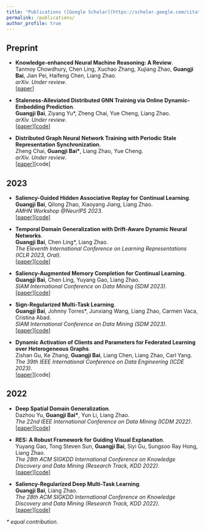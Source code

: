 ```yaml
---
title: "Publications ([Google Scholar](https://scholar.google.com/citations?user=qtqjDKcAAAAJ&hl=en))"
permalink: /publications/
author_profile: true
---
```


## Preprint
* <b>Knowledge-enhanced Neural Machine Reasoning: A Review</b>.<br>
Tanmoy Chowdhury, Chen Ling, Xuchao Zhang, Xujiang Zhao, <b>Guangji Bai</b>, Jian Pei, Haifeng Chen, Liang Zhao.<br>
<i>arXiv. Under review</i>.<br>
[[paper](https://arxiv.org/pdf/2302.02093)]<br>

* <b>Staleness-Alleviated Distributed GNN Training via Online Dynamic-Embedding Prediction</b>.<br>
<b>Guangji Bai</b>, Ziyang Yu*, Zheng Chai, Yue Cheng, Liang Zhao.<br>
<i>arXiv. Under review</i>.<br>
[[paper](https://arxiv.org/pdf/2308.13466)][[code](https://github.com/BaiTheBest/SAT)]<br>

* <b>Distributed Graph Neural Network Training with Periodic Stale Representation Synchronization</b>.<br>
Zheng Chai, <b>Guangji Bai*</b>, Liang Zhao, Yue Cheng.<br>
<i>arXiv. Under review</i>.<br>
[[paper](https://arxiv.org/pdf/2206.00057)][code]<br>

## 2023
* <b>Saliency-Guided Hidden Associative Replay for Continual Learning</b>.<br>
<b>Guangji Bai</b>, Qilong Zhao, Xiaoyang Jiang, Liang Zhao.<br>
<i>AMHN Workshop @NeurIPS 2023</i>.<br>
[[paper](https://openreview.net/pdf?id=Fhx7nVoCQW)][[code](https://github.com/BaiTheBest/SHARC)]<br>

* <b>Temporal Domain Generalization with Drift-Aware Dynamic Neural Networks</b>.<br>
<b>Guangji Bai</b>, Chen Ling*, Liang Zhao.<br>
<i>The Eleventh International Conference on Learning Representations (ICLR 2023, Oral)</i>.<br>
[[paper](https://openreview.net/pdf?id=sWOsRj4nT1n)][[code](https://github.com/BaiTheBest/DRAIN)]<br>

* <b>Saliency-Augmented Memory Completion for Continual Learning</b>.<br>
<b>Guangji Bai</b>, Chen Ling, Yuyang Gao, Liang Zhao.<br>
<i>SIAM International Conference on Data Mining (SDM 2023)</i>.<br>
[[paper](https://epubs.siam.org/doi/pdf/10.1137/1.9781611977653.ch28)][[code](https://github.com/BaiTheBest/SAMC)]<br>

* <b>Sign-Regularized Multi-Task Learning</b>.<br>
<b>Guangji Bai</b>, Johnny Torres*, Junxiang Wang, Liang Zhao, Carmen Vaca, Cristina Abad.<br>
<i>SIAM International Conference on Data Mining (SDM 2023)</i>.<br>
[[paper](https://epubs.siam.org/doi/pdf/10.1137/1.9781611977653.ch89)][[code](https://github.com/BaiTheBest/SRML)]<br>

* <b>Dynamic Activation of Clients and Parameters for Federated Learning over Heterogeneous Graphs</b>.<br>
Zishan Gu, Ke Zhang, <b>Guangji Bai</b>, Liang Chen, Liang Zhao, Carl Yang.<br>
<i>The 39th IEEE International Conference on Data Engineering (ICDE 2023)</i>.<br>
[[paper](http://www.cs.emory.edu/~jyang71/files/fedda.pdf)][code]<br>

## 2022
* <b>Deep Spatial Domain Generalization</b>.<br>
Dazhou Yu, <b>Guangji Bai*</b>, Yun Li, Liang Zhao.<br>
<i>The 22nd IEEE International Conference on Data Mining (ICDM 2022)</i>.<br>
[[paper](https://arxiv.org/pdf/2210.00729)][[code](https://github.com/dyu62/Deep-domain-generalization)]<br>

* <b>RES: A Robust Framework for Guiding Visual Explanation</b>.<br>
Yuyang Gao, Tong Steven Sun, <b>Guangji Bai</b>, Siyi Gu, Sungsoo Ray Hong, Liang Zhao.<br>
<i>The 28th ACM SIGKDD International Conference on Knowledge Discovery and Data Mining (Research Track, KDD 2022)</i>.<br>
[[paper](https://dl.acm.org/doi/pdf/10.1145/3534678.3539419)][[code](https://github.com/YuyangGao/RES)]<br>

* <b>Saliency-Regularized Deep Multi-Task Learning</b>.<br>
<b>Guangji Bai</b>, Liang Zhao.<br>
<i>The 28th ACM SIGKDD International Conference on Knowledge Discovery and Data Mining (Research Track, KDD 2022)</i>.<br>
[[paper](https://dl.acm.org/doi/pdf/10.1145/3534678.3539442)][[code](https://github.com/BaiTheBest/SRDML)]<br>

<i>* equal contribution</i>.<br>
